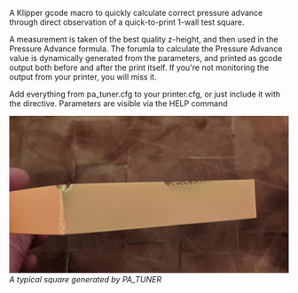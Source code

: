 A Klipper gcode macro to quickly calculate correct pressure advance through direct observation of a quick-to-print 1-wall test square.

A measurement is taken of the best quality z-height, and then used in the Pressure Advance formula. The forumla to calculate the Pressure Advance value is dynamically generated from the parameters, and printed as gcode output both before and after the print itself.  If you're not monitoring the output from your printer, you will miss it.  

Add everything from pa_tuner.cfg to your printer.cfg, or just include it with the directive.  Parameters are visible via the HELP command

![PA_TEST_CUBE](https://github.com/The--Captain/pa_tuner/blob/master/PA_TEST_SQUARE.jpg)*A typical square generated by PA_TUNER*
